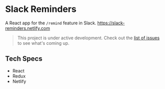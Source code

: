 # Slack Reminders
A React app for the `/remind` feature in Slack. https://slack-reminders.netlify.com

> This project is under active development. Check out the [list of issues](https://github.com/kvizcarra/slack-reminders/issues) to see what's coming up.

## Tech Specs
* React
* Redux
* Netlify
